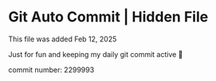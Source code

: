 # Git Auto Commit | Hidden File

This file was added Feb 12, 2025

Just for fun and keeping my daily git commit active 🤪

commit number: 2299993
